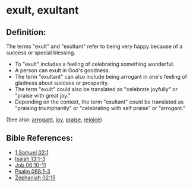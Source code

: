 # exult, exultant #

## Definition: ##

The terms "exult" and "exultant" refer to being very happy because of a success or special blessing.

* To "exult" includes a feeling of celebrating something wonderful.
* A person can exult in God's goodness.
* The term "exultant" can also include being arrogant in one's feeling of gladness about success or prosperity.
* The term "exult" could also be translated as "celebrate joyfully" or "praise with great joy."
* Depending on the context, the term "exultant" could be translated as "praising triumphantly" or "celebrating with self praise" or "arrogant."

(See also: [arrogant](../other/arrogant.md), [joy](../kt/joy.md), [praise](../other/praise.md), [rejoice](../other/rejoice.md))

## Bible References: ##

* [1 Samuel 02:1](en/tn/1sa/help/02/01)
* [Isaiah 13:1-3](en/tn/isa/help/13/01)
* [Job 06:10-11](en/tn/job/help/06/10)
* [Psalm 068:1-3](en/tn/psa/help/68/01)
* [Zephaniah 02:15](en/tn/zep/help/02/15)